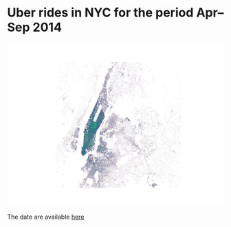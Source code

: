# Uber rides in NYC for the period Apr&#8211;Sep 2014
![Manhattan](https://github.com/vnl2k/datareducer/blob/dev/examples/uber-nyc-data/figure.jpg)

The date are available [here](https://github.com/fivethirtyeight/uber-tlc-foil-response/tree/master/uber-trip-data) 